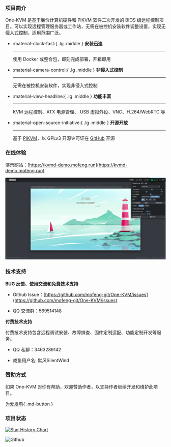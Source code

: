 ### 项目简介

One-KVM 是基于廉价计算机硬件和 PiKVM 软件二次开发的 BIOS 级远程控制项目。可以实现远程管理服务器或工作站，无需在被控机安装软件调整设置，实现无侵入式控制，适用范围广泛。

<div class="grid cards" markdown>

-   :material-clock-fast:{ .lg .middle } __安装迅速__

    ---

    使用 Docker 或整合包，即刻完成部署，开箱即用

-   :material-camera-control:{ .lg .middle } __非侵入式控制__

    ---

    无需在被控机安装软件，实现非侵入式控制

-   :material-view-headline:{ .lg .middle } __功能丰富__

    ---

    KVM 远程控制、ATX 电源管理、 USB 虚拟外设、VNC、H.264/WebRTC 等

-   :material-open-source-initiative:{ .lg .middle } __开源开放__

    ---

    基于 [PiKVM](https://github.com/pikvm/pikvm)，以 GPLv3 开源许可证在 [GitHub](https://github.com/mofeng-git/One-KVM) 开源 

</div>

### 在线体验

演示网站：[https://kvmd-demo.mofeng.run](https://kvmd-demo.mofeng.run)

![KVM 主页](./img/image.png)

### 技术支持

**BUG 反馈、使用交流和免费技术支持**

- Github Issue：[https://github.com/mofeng-git/One-KVM/issues](https://github.com/mofeng-git/One-KVM/issues)

- QQ 交流群：569514148

**付费技术支持**

付费技术支持包含远程调试安装、故障排查、固件定制适配、功能定制开发等服务。

- QQ 私聊：3463289142

- 咸鱼用户名: 默风SilentWind


### 赞助方式

如果 One-KVM 对你有帮助，欢迎赞助作者，以支持作者继续开发和维护此项目。

[为爱发电](https://afdian.com/a/silentwind){ .md-button }

### 项目状态

[![Star History Chart](https://api.star-history.com/svg?repos=mofeng-git/One-KVM&type=Date)](https://star-history.com/#mofeng-git/One-KVM&Date)

![Github](https://repobeats.axiom.co/api/embed/7cfaab47e31073107771a7179078aa2a6c3f1108.svg "Repobeats analytics image")
